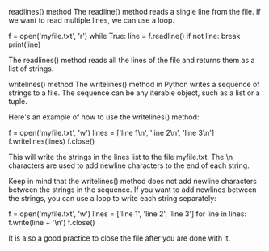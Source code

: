 readlines() method
The readline() method reads a single line from the file. If we want to read multiple lines, we can use a loop.

f = open('myfile.txt', 'r')
while True:
    line = f.readline()
    if not line:
        break
    print(line)

The readlines() method reads all the lines of the file and returns them as a list of strings.

writelines() method
The writelines() method in Python writes a sequence of strings to a file. The sequence can be any iterable object, such as a list or a tuple.

Here's an example of how to use the writelines() method:

f = open('myfile.txt', 'w')
lines = ['line 1\n', 'line 2\n', 'line 3\n']
f.writelines(lines)
f.close()

This will write the strings in the lines list to the file myfile.txt. The \n characters are used to add newline characters to the end of each string.

Keep in mind that the writelines() method does not add newline characters between the strings in the sequence. If you want to add newlines between the strings, you can use a loop to write each string separately:

f = open('myfile.txt', 'w')
lines = ['line 1', 'line 2', 'line 3']
for line in lines:
    f.write(line + '\n')
f.close()

It is also a good practice to close the file after you are done with it.